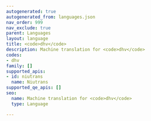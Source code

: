```yaml
---
autogenerated: true
autogenerated_from: languages.json
nav_order: 999
nav_exclude: true
parent: Languages
layout: language
title: <code>dhv</code>
description: Machine translation for <code>dhv</code>
codes:
- dhv
family: []
supported_apis:
- id: niutrans
  name: Niutrans
supported_qe_apis: []
seo:
  name: Machine translation for <code>dhv</code>
  type: Language

---
```


